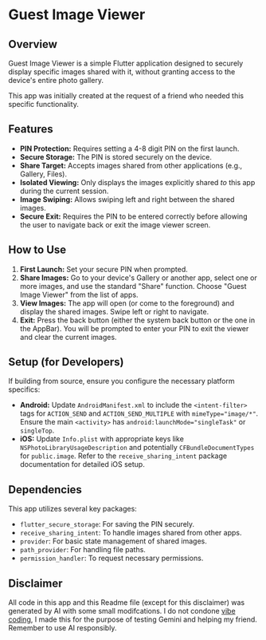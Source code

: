 # Guest Image Viewer

## Overview

Guest Image Viewer is a simple Flutter application designed to securely display specific images shared with it, without granting access to the device's entire photo gallery.

This app was initially created at the request of a friend who needed this specific functionality.

## Features

* **PIN Protection:** Requires setting a 4-8 digit PIN on the first launch.
* **Secure Storage:** The PIN is stored securely on the device.
* **Share Target:** Accepts images shared from other applications (e.g., Gallery, Files).
* **Isolated Viewing:** Only displays the images explicitly shared *to* this app during the current session.
* **Image Swiping:** Allows swiping left and right between the shared images.
* **Secure Exit:** Requires the PIN to be entered correctly before allowing the user to navigate back or exit the image viewer screen.

## How to Use

1.  **First Launch:** Set your secure PIN when prompted.
2.  **Share Images:** Go to your device's Gallery or another app, select one or more images, and use the standard "Share" function. Choose "Guest Image Viewer" from the list of apps.
3.  **View Images:** The app will open (or come to the foreground) and display the shared images. Swipe left or right to navigate.
4.  **Exit:** Press the back button (either the system back button or the one in the AppBar). You will be prompted to enter your PIN to exit the viewer and clear the current images.

## Setup (for Developers)

If building from source, ensure you configure the necessary platform specifics:

* **Android:** Update `AndroidManifest.xml` to include the `<intent-filter>` tags for `ACTION_SEND` and `ACTION_SEND_MULTIPLE` with `mimeType="image/*"`. Ensure the main `<activity>` has `android:launchMode="singleTask"` or `singleTop`.
* **iOS:** Update `Info.plist` with appropriate keys like `NSPhotoLibraryUsageDescription` and potentially `CFBundleDocumentTypes` for `public.image`. Refer to the `receive_sharing_intent` package documentation for detailed iOS setup.

## Dependencies

This app utilizes several key packages:

* `flutter_secure_storage`: For saving the PIN securely.
* `receive_sharing_intent`: To handle images shared from other apps.
* `provider`: For basic state management of shared images.
* `path_provider`: For handling file paths.
* `permission_handler`: To request necessary permissions.

## Disclaimer
All code in this app and this Readme file (except for this disclaimer) was generated by AI with some small modifcations. I do not condone [vibe coding](https://en.wikipedia.org/wiki/Vibe_coding), I made this for the purpose of testing Gemini and helping my friend. Remember to use AI responsibly.

